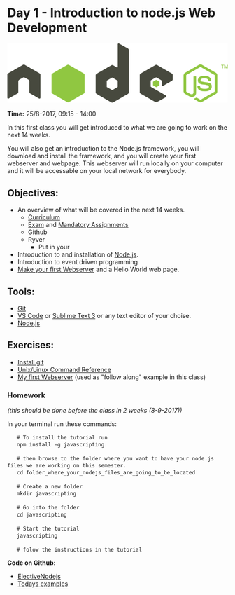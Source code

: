 
# Day 1 - Introduction to node.js Web Development   
<img src="/img/nodejs--1-.png" > 

**Time:** 25/8-2017, 09:15 - 14:00

In this first class you will get introduced to what we are going to work on the next 14 weeks.   

You will also get an introduction to the Node.js framework, you will download and install the framework, and you will create your first webserver and webpage. This webserver will run locally on your computer and it will be accessable on your local network for everybody. 

## Objectives:

* An overview of what will be covered in the next 14 weeks.
  * [Curriculum](https://github.com/ElectiveNodejs/Curriculum/blob/master/README.md )
  * [Exam](https://github.com/ElectiveNodejs/exam_requirements) and [Mandatory Assignments](https://github.com/ElectiveNodejs/MandatoryAssignments)
  * Github
  * Ryver
    * Put in your 
* Introduction to and installation of [Node.js](https://nodejs.org/en/).
* Introduction to event driven programming
* [Make your first Webserver](https://github.com/ElectiveNodejs/01_Tutorial_My_first_Webserver) and a Hello World web page.

## Tools:  

* [Git](https://git-scm.com/downloads)  
* [VS Code](https://code.visualstudio.com/) or [Sublime Text 3](https://www.sublimetext.com/3) or any text editor of your choise.    
* [Node.js](https://nodejs.org/en/)

## Exercises: 
* [Install git](https://git-scm.com/downloads)
* [Unix/Linux Command Reference](https://ubuntudanmark.dk/filer/fwunixref.pdf)
* <a href="/tutorials/my-first-webserver.md">My first Webserver</a> (used as "follow along" example in this class)

### Homework 
_(this should be done before the class in 2 weeks (8-9-2017))_    

In your terminal run these commands:

```` 
   # To install the tutorial run
   npm install -g javascripting
   
   # then browse to the folder where you want to have your node.js files we are working on this semester.
   cd folder_where_your_nodejs_files_are_going_to_be_located
   
   # Create a new folder
   mkdir javascripting
   
   # Go into the folder
   cd javascripting
   
   # Start the tutorial
   javascripting
   
   # folow the instructions in the tutorial
````    

<strong>Code on Github: </strong>
<ul>
	<li><a href="https://github.com/ElectiveNodejs">ElectiveNodejs</a></li>
	<li><a href="https://github.com/ElectiveNodejs?utf8=%E2%9C%93&q=01&type=">Todays examples</a></li>
</ul>
